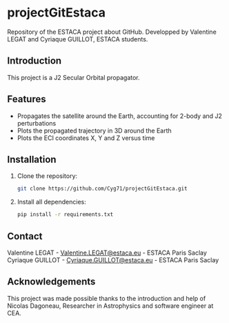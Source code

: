# projectGitEstaca
Repository of the ESTACA project about GitHub. Developped by Valentine LEGAT and Cyriaque GUILLOT, ESTACA students.

## Introduction
This project is a J2 Secular Orbital propagator.

## Features
- Propagates the satellite around the Earth, accounting for 2-body and J2 perturbations
- Plots the propagated trajectory in 3D around the Earth
- Plots the ECI coordinates X, Y and Z versus time

## Installation
1. Clone the repository:
   ```bash
   git clone https://github.com/Cyg71/projectGitEstaca.git
2. Install all dependencies:
    ```bash
    pip install -r requirements.txt

## Contact
Valentine LEGAT - Valentine.LEGAT@estaca.eu - ESTACA Paris Saclay <br />
Cyriaque GUILLOT - Cyriaque.GUILLOT@estaca.eu - ESTACA Paris Saclay

## Acknowledgements
This project was made possible thanks to the introduction and help of Nicolas Dagoneau, Researcher in Astrophysics and software engineer at CEA.